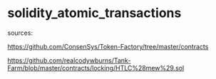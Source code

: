 # solidity_atomic_transactions

sources:

https://github.com/ConsenSys/Token-Factory/tree/master/contracts

https://github.com/realcodywburns/Tank-Farm/blob/master/contracts/locking/HTLC%28mew%29.sol
